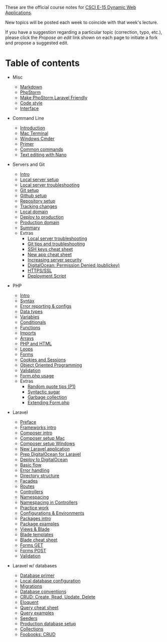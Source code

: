 These are the official course notes for [CSCI E-15 Dynamic Web Applications](https://dwa15.com).

New topics will be posted each week to coincide with that week's lecture.

If you have a suggestion regarding a particular topic (correction, typo, etc.), please click the *Propose an edit* link shown on each page to initiate a fork and propose a suggested edit.

# Table of contents


+ Misc
    + [Markdown](/misc/markdown.md)
    + [PhpStorm](/misc/phpstorm.md)
    + [Make PhpStorm Laravel Friendly](/laravel/laravel-and-phpstorm.md)
    + [Code style](/misc/code-style.md)
    + [Interface](/misc/interface.md)
+ Command Line
    + [Introduction](/command-line/intro.md)
    + [Mac Terminal](/command-line/mac-terminal.md)
    + [Windows Cmder](/command-line/windows-cmder.md)
    + [Primer](/command-line/primer.md)
    + [Common commands](/command-line/common-commands.md)
    + [Text editing with Nano](/command-line/nano.md)
+ Servers and Git
    + [Intro](/servers-and-git/intro.md)
    + [Local server setup](/servers-and-git/local-server-setup.md)
    + [Local server troubleshooting](/servers-and-git/local-server-troubleshooting.md)
    + [Git setup](/servers-and-git/git-setup.md)
    + [Github setup](/servers-and-git/github-setup.md)
    + [Repository setup](/servers-and-git/repository-setup.md)
    + [Tracking changes](/servers-and-git/tracking-changes.md)
    + [Local domain](/servers-and-git/local-domain.md)
    + [Deploy to production](/servers-and-git/deploy-to-production.md)
    + [Production domain](/servers-and-git/production-domain.md)
    + [Summary](/servers-and-git/summary.md)
    + Extras
        + [Local server troubleshooting](/servers-and-git/local-server-troubleshooting.md)
        + [Git tips and troubleshooting](/servers-and-git/git-tips-and-troubleshooting.md)
        + [SSH keys cheat sheet](/servers-and-git/ssh-keys-cheat-sheet.md)
        + [New app cheat sheet](/servers-and-git/new-app-cheat-sheet.md)
        + [Increasing server security](/servers-and-git/increasing-server-security.md)
        + [DigitalOcean: Permission Denied (publickey)](servers-and-git/permission-denied-public-key.md)
        + [HTTPS/SSL](/servers-and-git/https-ssl.md)
        + [Deployment Script](/servers-and-git/deployment-script.md)
        
+ PHP
    + [Intro](/php/intro.md)
    + [Syntax](/php/syntax.md)
    + [Error reporting & configs](/php/error-reporting-and-configs.md)
    + [Data types](/php/data-types.md)
    + [Variables](/php/variables.md)
    + [Conditionals](/php/conditionals.md)
    + [Functions](/php/functions.md)
    + [Imports](/php/imports.md)
    + [Arrays](/php/arrays.md)
    + [PHP and HTML](/php/php-and-html.md)
    + [Loops](/php/loops.md)
    + [Forms](/php/forms.md)
    + [Cookies and Sessions](/php/cookies-and-sessions.md)
    + [Object Oriented Programming](/php/oop.md)
    + [Validation](/php/validation.md)
    + [Form.php usage](/php/form.php-usage.md)
    + Extras
        + [Random quote tips (P1)](/php/random-quote-tips.md)
        + [Syntactic sugar](/php/syntactic-sugar.md)
        + [Garbage collection](/php/garbage-collection.md)
        + [Extending Form.php](/php/form.php-extending.md)
+ Laravel
    + [Preface](/laravel/preface.md)
    + [Frameworks intro](/laravel/frameworks-intro.md)
    + [Composer intro](/laravel/composer-intro.md)
    + [Composer setup Mac](/laravel/composer-mac.md)
    + [Composer setup Windows](/laravel/composer-windows.md)
    + [New Laravel application](/laravel/new-laravel-app.md)
    + [Prep DigitalOcean for Laravel](/laravel/prep-digital-ocean-for-laravel.md)
    + [Deploy to DigitalOcean](/laravel/deploy-to-digital-ocean.md)
    + [Basic flow](/laravel/basic-flow.md)
    + [Error handling](/laravel/error-handling.md)
    + [Directory structure](/laravel/directory-structure.md)
    + [Facades](/laravel/facades.md)
    + [Routes](/laravel/routes.md)
    + [Controllers](/laravel/controllers.md)
    + [Namespacing](/laravel/namespacing.md)
    + [Namespacing in Controllers](/laravel/namespacing-in-controllers.md)
    + [Practice work](/laravel/practice-work.md)
    + [Configurations & Environments](/laravel/config-and-environments.md)
    + [Packages intro](/laravel/packages-intro.md)
    + [Package examples](/laravel/packages-examples.md)
    + [Views & Blade](/laravel/views-and-blade.md)
    + [Blade templates](/laravel/blade-templates.md)
    + [Blade cheat sheet](/laravel/blade-cheat-sheet.md)
    + [Forms GET](/laravel/forms-get.md)
    + [Forms POST](/laravel/forms-post.md)
    + [Validation](/laravel/validation.md)
+ Laravel w/ databases
    + [Database primer](/laravel/db-primer.md)
    + [Local database configuration](/laravel/db-local-config.md)
    + [Migrations](/laravel/db-migrations.md)
    + [Database conventions](/laravel/db-conventions.md)
    + [CRUD: Create, Read, Update, Delete](/laravel/db-crud.md)
    + [Eloquent](/laravel/db-eloquent.md)
    + [Query cheat sheet](/laravel/db-eloquent-cheat-sheet.md)
    + [Query examples](/laravel/db-query-examples.md)
    + [Seeders](/laravel/db-seeders.md)
    + [Production database setup](/laravel/db-production.md)
    + [Collections](/laravel/db-collections.md)
    + [Foobooks: CRUD](/laravel/foobooks-week12.md)
